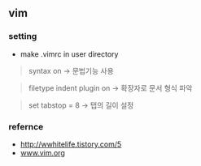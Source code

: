 ## vim
### setting
- make .vimrc in user directory

> syntax on -> 문법기능 사용

> filetype indent plugin on -> 확장자로 문서 형식 파악

> set tabstop = 8 -> 탭의 길이 설정

### refernce
- http://wwhitelife.tistory.com/5
- www.vim.org
